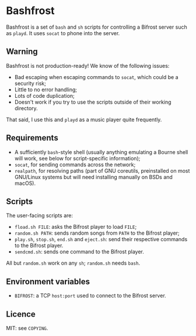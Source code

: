 # Bashfrost

Bashfrost is a set of `bash` and `sh` scripts for controlling a Bifrost
server such as `playd`.  It uses `socat` to phone into the server.


## Warning

Bashfrost is not production-ready!  We know of the following issues:

* Bad escaping when escaping commands to `socat`, which could be a
  security risk;
* Little to no error handling;
* Lots of code duplication;
* Doesn't work if you try to use the scripts outside of their working
  directory.

That said, I use this and `playd` as a music player quite frequently.


## Requirements

* A sufficiently `bash`-style shell (usually anything emulating a Bourne shell
  will work, see below for script-specific information);
* `socat`, for sending commands across the network;
* `realpath`, for resolving paths (part of GNU coreutils, preinstalled on most
  GNU/Linux systems but will need installing manually on BSDs and macOS).


## Scripts

The user-facing scripts are:

* `fload.sh FILE`: asks the Bifrost player to load `FILE`;
* `random.sh PATH`: sends random songs from `PATH` to the Bifrost
  player;
* `play.sh`, `stop.sh`, `end.sh` and `eject.sh`: send their respective
  commands to the Bifrost player.
* `sendcmd.sh`: sends one command to the Bifrost player.

All but `random.sh` work on any `sh`; `random.sh` needs `bash`.


## Environment variables

* `BIFROST`: a TCP `host:port` used to connect to the Bifrost server.


## Licence

MIT: see `COPYING`.
